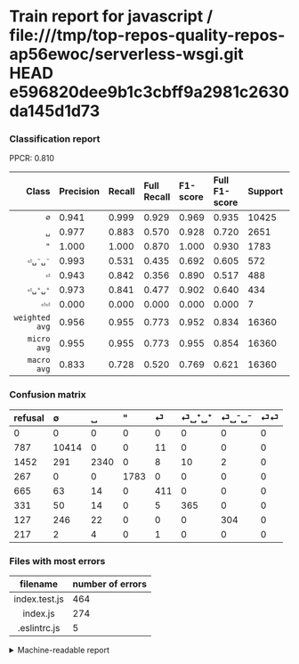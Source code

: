 # Train report for javascript / file:///tmp/top-repos-quality-repos-ap56ewoc/serverless-wsgi.git HEAD e596820dee9b1c3cbff9a2981c2630da145d1d73

### Classification report

PPCR: 0.810

| Class | Precision | Recall | Full Recall | F1-score | Full F1-score | Support | Full Support | PPCR |
|------:|:----------|:-------|:------------|:---------|:---------|:--------|:-------------|:-----|
| `∅` | 0.941| 0.999| 0.929| 0.969| 0.935| 10425| 11212| 0.930 |
| `␣` | 0.977| 0.883| 0.570| 0.928| 0.720| 2651| 4103| 0.646 |
| `"` | 1.000| 1.000| 0.870| 1.000| 0.930| 1783| 2050| 0.870 |
| `⏎␣⁻␣⁻` | 0.993| 0.531| 0.435| 0.692| 0.605| 572| 699| 0.818 |
| `⏎` | 0.943| 0.842| 0.356| 0.890| 0.517| 488| 1153| 0.423 |
| `⏎␣⁺␣⁺` | 0.973| 0.841| 0.477| 0.902| 0.640| 434| 765| 0.567 |
| `⏎⏎` | 0.000| 0.000| 0.000| 0.000| 0.000| 7| 224| 0.031 |
| `weighted avg` | 0.956| 0.955| 0.773| 0.952| 0.834| 16360| 20206| 0.810 |
| `micro avg` | 0.955| 0.955| 0.773| 0.955| 0.854| 16360| 20206| 0.810 |
| `macro avg` | 0.833| 0.728| 0.520| 0.769| 0.621| 16360| 20206| 0.810 |

### Confusion matrix

|refusal|  ∅| ␣| "| ⏎| ⏎␣⁺␣⁺| ⏎␣⁻␣⁻| ⏎⏎| 
|:---|:---|:---|:---|:---|:---|:---|:---|
|0 |0 |0 |0 |0 |0 |0 |0 |
|787 |10414 |0 |0 |11 |0 |0 |0 |
|1452 |291 |2340 |0 |8 |10 |2 |0 |
|267 |0 |0 |1783 |0 |0 |0 |0 |
|665 |63 |14 |0 |411 |0 |0 |0 |
|331 |50 |14 |0 |5 |365 |0 |0 |
|127 |246 |22 |0 |0 |0 |304 |0 |
|217 |2 |4 |0 |1 |0 |0 |0 |

### Files with most errors

| filename | number of errors|
|:----:|:-----|
| index.test.js | 464 |
| index.js | 274 |
| .eslintrc.js | 5 |

<details>
    <summary>Machine-readable report</summary>
```json
{
  "cl_report": {"\"": {"f1-score": 1.0, "precision": 1.0, "recall": 1.0, "support": 1783}, "macro avg": {"f1-score": 0.7687489857506833, "precision": 0.8325689047287806, "recall": 0.7280465848833516, "support": 16360}, "micro avg": {"f1-score": 0.9545843520782397, "precision": 0.9545843520782397, "recall": 0.9545843520782397, "support": 16360}, "weighted avg": {"f1-score": 0.9515550132617808, "precision": 0.9557259581668872, "recall": 0.9545843520782397, "support": 16360}, "\u2205": {"f1-score": 0.969149876692569, "precision": 0.9410807879992771, "recall": 0.9989448441247002, "support": 10425}, "\u23ce": {"f1-score": 0.8896103896103895, "precision": 0.9426605504587156, "recall": 0.8422131147540983, "support": 488}, "\u23ce\u23ce": {"f1-score": 0.0, "precision": 0.0, "recall": 0.0, "support": 7}, "\u23ce\u2423\u207a\u2423\u207a": {"f1-score": 0.9023485784919654, "precision": 0.9733333333333334, "recall": 0.8410138248847926, "support": 434}, "\u23ce\u2423\u207b\u2423\u207b": {"f1-score": 0.6924829157175398, "precision": 0.9934640522875817, "recall": 0.5314685314685315, "support": 572}, "\u2423": {"f1-score": 0.9276511397423192, "precision": 0.9774436090225563, "recall": 0.8826857789513392, "support": 2651}},
  "cl_report_full": {"\"": {"f1-score": 0.9303417688494652, "precision": 1.0, "recall": 0.8697560975609756, "support": 2050}, "macro avg": {"f1-score": 0.6211742972954805, "precision": 0.8325689047287806, "recall": 0.5196270510411288, "support": 20206}, "micro avg": {"f1-score": 0.854181480063447, "precision": 0.9545843520782397, "recall": 0.7728892408195586, "support": 20206}, "weighted avg": {"f1-score": 0.8341172818380015, "precision": 0.947132926363227, "recall": 0.7728892408195586, "support": 20206}, "\u2205": {"f1-score": 0.9349133674477061, "precision": 0.9410807879992771, "recall": 0.928826257581163, "support": 11212}, "\u23ce": {"f1-score": 0.5173064820641913, "precision": 0.9426605504587156, "recall": 0.3564614050303556, "support": 1153}, "\u23ce\u23ce": {"f1-score": 0.0, "precision": 0.0, "recall": 0.0, "support": 224}, "\u23ce\u2423\u207a\u2423\u207a": {"f1-score": 0.6403508771929824, "precision": 0.9733333333333334, "recall": 0.477124183006536, "support": 765}, "\u23ce\u2423\u207b\u2423\u207b": {"f1-score": 0.6049751243781094, "precision": 0.9934640522875817, "recall": 0.43490701001430615, "support": 699}, "\u2423": {"f1-score": 0.7203324611359089, "precision": 0.9774436090225563, "recall": 0.5703144040945649, "support": 4103}},
  "ppcr": 0.8096604968821143
}
```
</details>
